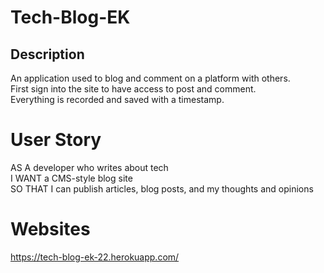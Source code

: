 # Tech-Blog-EK

## Description

An application used to blog and comment on a platform with others.<br />
First sign into the site to have access to post and comment.<br /> Everything is recorded and saved with a timestamp.

# User Story

AS A developer who writes about tech<br />
I WANT a CMS-style blog site<br />
SO THAT I can publish articles, blog posts, and my thoughts and opinions

# Websites

https://tech-blog-ek-22.herokuapp.com/